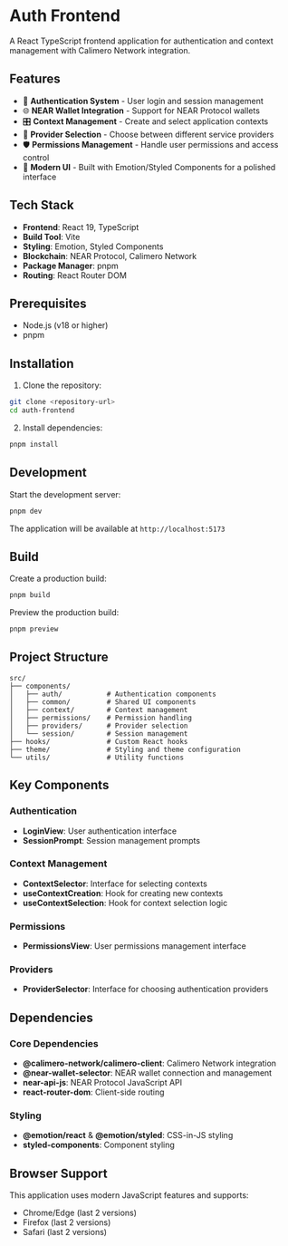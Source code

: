 # Auth Frontend

A React TypeScript frontend application for authentication and context management with Calimero Network integration.

## Features

- 🔐 **Authentication System** - User login and session management
- 🌐 **NEAR Wallet Integration** - Support for NEAR Protocol wallets
- 🎛️ **Context Management** - Create and select application contexts
- 👥 **Provider Selection** - Choose between different service providers
- 🛡️ **Permissions Management** - Handle user permissions and access control
- 💅 **Modern UI** - Built with Emotion/Styled Components for a polished interface

## Tech Stack

- **Frontend**: React 19, TypeScript
- **Build Tool**: Vite
- **Styling**: Emotion, Styled Components
- **Blockchain**: NEAR Protocol, Calimero Network
- **Package Manager**: pnpm
- **Routing**: React Router DOM

## Prerequisites

- Node.js (v18 or higher)
- pnpm

## Installation

1. Clone the repository:
```bash
git clone <repository-url>
cd auth-frontend
```

2. Install dependencies:
```bash
pnpm install
```

## Development

Start the development server:
```bash
pnpm dev
```

The application will be available at `http://localhost:5173`

## Build

Create a production build:
```bash
pnpm build
```

Preview the production build:
```bash
pnpm preview
```

## Project Structure

```
src/
├── components/
│   ├── auth/           # Authentication components
│   ├── common/         # Shared UI components
│   ├── context/        # Context management
│   ├── permissions/    # Permission handling
│   ├── providers/      # Provider selection
│   └── session/        # Session management
├── hooks/              # Custom React hooks
├── theme/              # Styling and theme configuration
└── utils/              # Utility functions
```

## Key Components

### Authentication
- **LoginView**: User authentication interface
- **SessionPrompt**: Session management prompts

### Context Management
- **ContextSelector**: Interface for selecting contexts
- **useContextCreation**: Hook for creating new contexts
- **useContextSelection**: Hook for context selection logic

### Permissions
- **PermissionsView**: User permissions management interface

### Providers
- **ProviderSelector**: Interface for choosing authentication providers

## Dependencies

### Core Dependencies
- **@calimero-network/calimero-client**: Calimero Network integration
- **@near-wallet-selector**: NEAR wallet connection and management
- **near-api-js**: NEAR Protocol JavaScript API
- **react-router-dom**: Client-side routing

### Styling
- **@emotion/react** & **@emotion/styled**: CSS-in-JS styling
- **styled-components**: Component styling

## Browser Support

This application uses modern JavaScript features and supports:
- Chrome/Edge (last 2 versions)
- Firefox (last 2 versions)
- Safari (last 2 versions)
